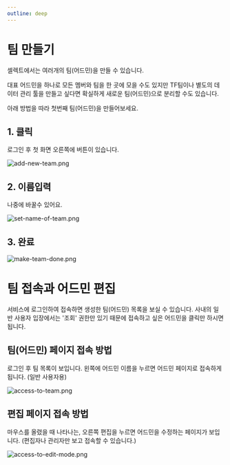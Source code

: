 ```yaml
---
outline: deep
---
```


# 팀 만들기

셀렉트에서는 여러개의 팀(어드민)을 만들 수 있습니다. 

대표 어드민을 하나로 모든 멤버와 팀을 한 곳에 모을 수도 있지만 TF팀이나 별도의 데이터 관리 툴을 만들고 싶다면 확실하게 새로운 팀(어드민)으로 분리할 수도 있습니다.

아래 방법을 따라 첫번째 팀(어드민)을 만들어보세요. 

## 1. 클릭

로그인 후 첫 화면 오른쪽에 버튼이 있습니다.

![](https://imagedelivery.net/MHVC-FGTDyxApYeHyF29Tw/2f27bd56-dfe6-457d-6afb-1b979933fd00/docs "add-new-team.png")

## 2. 이름입력

나중에 바꿀수 있어요.

![](https://imagedelivery.net/MHVC-FGTDyxApYeHyF29Tw/f06eb06e-ed9d-45fc-967e-d121c8484100/docs "set-name-of-team.png")

## 3. 완료

![](https://imagedelivery.net/MHVC-FGTDyxApYeHyF29Tw/9d4e80e3-7958-4358-2c92-27c931d22000/docs "make-team-done.png")

# 팀 접속과 어드민 편집

서비스에 로그인하여 접속하면 생성한 팀(어드민) 목록을 보실 수 있습니다. 사내의 일반 사용자 입장에서는 '조회' 권한만 있기 때문에 접속하고 싶은 어드민을 클릭만 하시면 됩니다.

## 팀(어드민) 페이지 접속 방법

로그인 후 팀 목록이 보입니다. 왼쪽에 어드민 이름을 누르면 어드민 페이지로 접속하게 됩니다. (일반 사용자용)

![](https://imagedelivery.net/MHVC-FGTDyxApYeHyF29Tw/718b4218-6217-45ac-ae1c-67c743780200/docs "access-to-team.png")

## 편집 페이지 접속 방법

마우스를 올렸을 때 나타나는, 오른쪽 편집을 누르면 어드민을 수정하는 페이지가 보입니다. (편집자나 관리자만 보고 접속할 수 있습니다.)

![](https://imagedelivery.net/MHVC-FGTDyxApYeHyF29Tw/ea9db8a8-5948-4d68-4d8e-8de4c0fa2800/docs "access-to-edit-mode.png")